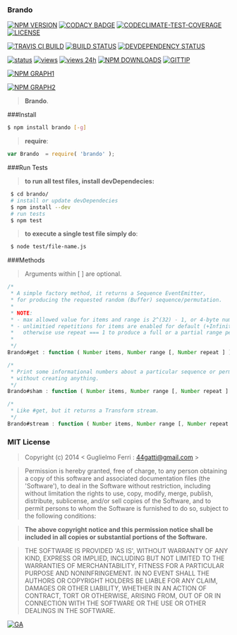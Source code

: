 ### Brando

[![NPM VERSION](http://img.shields.io/npm/v/brando.svg)](https://www.npmjs.org/package/brando)
[![CODACY BADGE](https://img.shields.io/codacy/b18ed7d95b0a4707a0ff7b88b30d3def.svg)](https://www.codacy.com/public/44gatti/brando)
[![CODECLIMATE-TEST-COVERAGE](https://codeclimate.com/github/rootslab/brando/badges/coverage.svg)](https://codeclimate.com/github/rootslab/brando)
[![LICENSE](http://img.shields.io/badge/license-MIT-blue.svg)](https://github.com/rootslab/brando#mit-license)

[![TRAVIS CI BUILD](http://img.shields.io/travis/rootslab/brando.svg)](http://travis-ci.org/rootslab/brando)
[![BUILD STATUS](http://img.shields.io/david/rootslab/brando.svg)](https://david-dm.org/rootslab/brando)
[![DEVDEPENDENCY STATUS](http://img.shields.io/david/dev/rootslab/brando.svg)](https://david-dm.org/rootslab/brando#info=devDependencies)

[![status](https://sourcegraph.com/api/repos/github.com/rootslab/brando/.badges/status.png)](https://sourcegraph.com/github.com/rootslab/brando)
[![views](https://sourcegraph.com/api/repos/github.com/rootslab/brando/.counters/views.png)](https://sourcegraph.com/github.com/rootslab/brando)
[![views 24h](https://sourcegraph.com/api/repos/github.com/rootslab/brando/.counters/views-24h.png)](https://sourcegraph.com/github.com/rootslab/brando)
[![NPM DOWNLOADS](http://img.shields.io/npm/dm/brando.svg)](http://npm-stat.com/charts.html?package=brando)
[![GITTIP](http://img.shields.io/gittip/rootslab.svg)](https://www.gittip.com/rootslab/)

[![NPM GRAPH1](https://nodei.co/npm-dl/brando.png)](https://nodei.co/npm/brando/)

[![NPM GRAPH2](https://nodei.co/npm/brando.png?downloads=true&downloadRank=true&stars=true)](https://nodei.co/npm/brando/)

> __Brando__.

###Install

```bash
$ npm install brando [-g]
```

> __require__:

```javascript
var Brando  = require( 'brando' );
```
###Run Tests

> __to run all test files, install devDependecies:__

```bash
 $ cd brando/
 # install or update devDependecies 
 $ npm install --dev
 # run tests
 $ npm test
```
> __to execute a single test file simply do__:

```bash
 $ node test/file-name.js
```

###Methods

> Arguments within [ ] are optional.

```javascript
/*
 * A simple factory method, it returns a Sequence EventEmitter,
 * for producing the requested random (Buffer) sequence/permutation.
 *
 * NOTE:
 * - max allowed value for items and range is 2^(32) - 1, or 4-byte numbers.
 * - unlimitied repetitions for items are enabled for default (+Infinity),
 *   otherwise use repeat === 1 to produce a full or a partial range permutation.
 *   
 */
Brando#get : function ( Number items, Number range [, Number repeat ] ) : Sequence

/*
 * Print some informational numbers about a particular sequence or permutation,
 * without creating anything.
 */
Brando#sham : function ( Number items, Number range [, Number repeat ] ) : Sequence

/*
 * Like #get, but it returns a Transform stream.
 */
Brando#stream : function ( Number items, Number range [, Number repeat [, Object stream_opt ] ] ) : SeqTransStream

```

### MIT License

> Copyright (c) 2014 &lt; Guglielmo Ferri : 44gatti@gmail.com &gt;

> Permission is hereby granted, free of charge, to any person obtaining
> a copy of this software and associated documentation files (the
> 'Software'), to deal in the Software without restriction, including
> without limitation the rights to use, copy, modify, merge, publish,
> distribute, sublicense, and/or sell copies of the Software, and to
> permit persons to whom the Software is furnished to do so, subject to
> the following conditions:

> __The above copyright notice and this permission notice shall be
> included in all copies or substantial portions of the Software.__

> THE SOFTWARE IS PROVIDED 'AS IS', WITHOUT WARRANTY OF ANY KIND,
> EXPRESS OR IMPLIED, INCLUDING BUT NOT LIMITED TO THE WARRANTIES OF
> MERCHANTABILITY, FITNESS FOR A PARTICULAR PURPOSE AND NONINFRINGEMENT.
> IN NO EVENT SHALL THE AUTHORS OR COPYRIGHT HOLDERS BE LIABLE FOR ANY
> CLAIM, DAMAGES OR OTHER LIABILITY, WHETHER IN AN ACTION OF CONTRACT,
> TORT OR OTHERWISE, ARISING FROM, OUT OF OR IN CONNECTION WITH THE
> SOFTWARE OR THE USE OR OTHER DEALINGS IN THE SOFTWARE.

[![GA](https://ga-beacon.appspot.com/UA-53998692-1/brando/Readme?pixel)](https://github.com/igrigorik/ga-beacon)